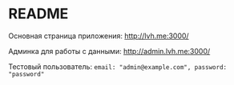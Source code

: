 # README

Основная страница приложения: http://lvh.me:3000/

Админка для работы с данными: http://admin.lvh.me:3000/

Тестовый пользователь: `email: "admin@example.com", password: "password"`
